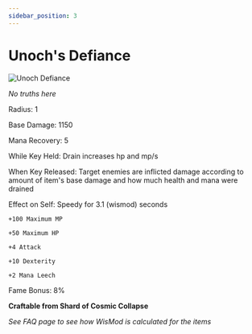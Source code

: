 ```yaml
---
sidebar_position: 3
---
```


# Unoch's Defiance

![Unoch Defiance](https://vwiki.valorserver.com/api/item/picture/unoch's%20defiance)

<i>No truths here</i>

Radius: 1

Base Damage: 1150

Mana Recovery: 5

While Key Held: Drain increases hp and mp/s 

When Key Released: Target enemies are inflicted damage according to amount of item's base damage and how much health and mana were drained

Effect on Self: Speedy for 3.1 (wismod) seconds

    +100 Maximum MP
    
    +50 Maximum HP
    
    +4 Attack
    
    +10 Dexterity
    
    +2 Mana Leech

Fame Bonus: 8%

**Craftable from Shard of Cosmic Collapse**

*See FAQ page to see how WisMod is calculated for the items*
